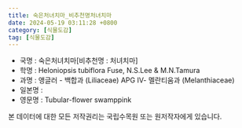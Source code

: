 ```yaml
---
title: 숙은처녀치마_비추천명처녀치마
date: 2024-05-19 03:11:28 +0800
category: [식물도감]
tag: [식물도감]
---
```




- 국명 : 숙은처녀치마[비추천명 : 처녀치마]
- 학명 : Heloniopsis tubiflora Fuse, N.S.Lee & M.N.Tamura
- 과명 : 앵글러 - 백합과 (Liliaceae) APG Ⅳ- 멜란티움과 (Melanthiaceae)
- 일본명 : 
- 영문명 : Tubular-flower swamppink








본 데이터에 대한 모든 저작권리는 국립수목원 또는 원저작자에게 있습니다.
